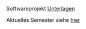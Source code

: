 Softwareprojekt [Unterlagen](https://sulzmann.github.io/SoftwareProjekt/)

Aktuelles Semester siehe [hier](https://sulzmann.github.io/SoftwareProjekt/semWi24-25.html)

